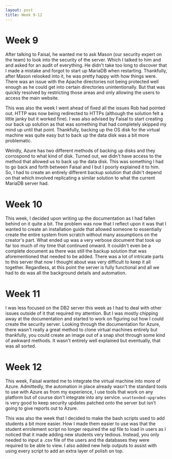```yaml
---
layout: post
title: Week 9-12
---
```

# Week 9
After talking to Faisal, he wanted me to ask Mason (our security expert on the team) to look into the security of the server. Which I talked to him and and asked for an audit of everything. He didn't take too long to discover that I made a mistake and forgot to start up MariaDB when restarting. Thankfully, after Mason relooked into it, he was pretty happy with how things were. There was an issue with the Apache directories not being protected well enough as he could get into certain directories unintentionally. But that was quickly resolved by restricting those areas and only allowing the users to access the main website.

This was also the week I went ahead of fixed all the issues Rob had pointed out. HTTP was now being redirected to HTTPs (although the solution felt a little janky but it worked fine). I was also advised by Faisal to start creating our back up solution as that was something that had completely skipped my mind up until that point. Thankfully, backing up the OS disk for the virtual machine was quite easy but to back up the data disk was a bit more problematic.

Weirdly, Azure has two different methods of backing up disks and they corrospond to what kind of disk. Turned out, we didn't have access to the method that allowed us to back up the data disk. This was something I had to go back and forth between Faisal and I but I poorly explained it to him. So, I had to create an entirely different backup solution that didn't depend on that which involved replicating a similar solution to what the current MariaDB server had.

# Week 10
This week, I decided upon writing up the documentation as I had fallen behind on it quite a bit. The problem was now that I reflect upon it was that I wanted to create an installation guide that allowed someone to essentially create the entire system from scratch without many assumptions on the creator's part. What ended up was a very verbose document that took up far too much of my time that continued onward. It couldn't even be a complete document as there was still the backup solution that was aforementioned that needed to be added. There was a lot of intricate parts to this server that now I thought about was very difficult to keep it all together. Regardless, at this point the server is fully functional and all we had to do was all the background details and automation.

# Week 11
I was less focused on the DB2 server this week as I had to deal with other issues outside of it that required my attention. But I was mostly chipping away at the documentation and started to work on figuring out how I could create the security server. Looking through the documentation for Azure, there wasn't really a great method to clone virtual machines entirely but thankfully, you could create an image out of a snap shot through some kind of awkward methods. It wasn't entirely well explained but eventually, that was all sorted.

# Week 12
This week, Faisal wanted me to integrate the virtual machine into more of Azure. Admittedly, the automation in place already wasn't the standard tools to use with Azure as from my experience, I use tools that work on any platform but of course don't integrate into any service. `unattended-upgrades` is very good to keep security updates patched onto the server but isn't going to give reports out to Azure.

This was also the week that I decided to make the bash scripts used to add students a bit more easier. How I made them easier to use was that the student enrolement script no longer required the sql file to load in users as I noticed that it made adding new students very tedious. Instead, you only needed to input a .csv file of the users and the databases they were required to be able to view. I also added new help outputs to assist with using every script to add an extra layer of polish on top.